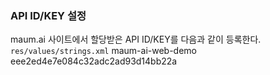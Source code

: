 
### API ID/KEY 설정

maum.ai 사이트에서 할당받은 API ID/KEY를 다음과 같이 등록한다.
`res/values/strings.xml`
        <string name='api_id'>maum-ai-web-demo</string>
        <string name='api_key'>eee2ed4e7e084c32adc2ad93d14bb22a</string>